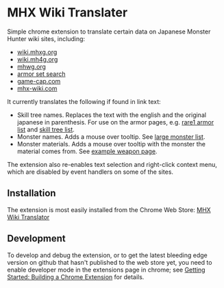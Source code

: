 # MHX Wiki Translater

Simple chrome extension to translate certain data on Japanese Monster Hunter
wiki sites, including:

* [wiki.mhxg.org](http://wiki.mhxg.org/)
* [wiki.mh4g.org](http://wiki.mh4g.org/)
* [mhwg.org](http://mhwg.org/)
* [armor set search](http://mhx.wiki-db.com/sim/)
* [game-cap.com](http://game-cap.com/)
* [mhx-wiki.com](http://mhx-wiki.com/)

It currently translates the following if found in link text:

* Skill tree names. Replaces the text with the english and the original
japanese in parenthesis. For use on the armor pages, e.g.
[rare1 armor list](http://wiki.mhxg.org/data/2301.html) and
[skill tree list](http://wiki.mhxg.org/data/2200.html).
* Monster names. Adds a mouse over tooltip.
See [large monster list](http://wiki.mhxg.org/data/2501.html).
* Monster materials. Adds a mouse over tooltip with the monster the material
comes from.
See [example weapon page](http://wiki.mhxg.org/ida/226876.html).

The extension also re-enables text selection and right-click context menu,
which are disabled by event handlers on some of the sites.

## Installation

The extension is most easily installed from the Chrome Web Store:
[MHX Wiki Translator](https://chrome.google.com/webstore/detail/mhx-wiki-translator/iejikfjbfhkfmfkcmfbfaicclhlnalck)

## Development

To develop and debug the extension, or to get the latest bleeding edge version
on github that hasn't published to the web store yet, you need to enable
developer mode in the extensions page in chrome; see
[Getting Started: Building a Chrome Extension](https://developer.chrome.com/extensions/getstarted#unpacked)
for details.
